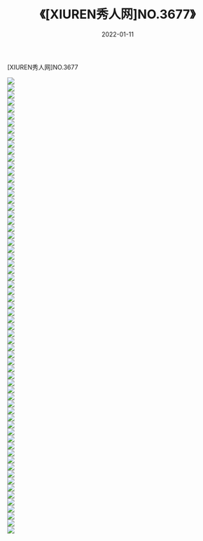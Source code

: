 ﻿---
layout: post
title:  《[XIUREN秀人网]NO.3677》
date:   2022-01-11
img: http://pic.660000.xyz/1:/秀人网/秀人网第04部分/[XIUREN秀人网]NO.3677/000.jpg
categories: [美女, 清纯, 唯美]
---

[XIUREN秀人网]NO.3677

 ![](http://pic.660000.xyz/1:/秀人网/秀人网第04部分/[XIUREN秀人网]NO.3677/001.jpg) <br>![](http://pic.660000.xyz/1:/秀人网/秀人网第04部分/[XIUREN秀人网]NO.3677/002.jpg) <br>![](http://pic.660000.xyz/1:/秀人网/秀人网第04部分/[XIUREN秀人网]NO.3677/003.jpg) <br>![](http://pic.660000.xyz/1:/秀人网/秀人网第04部分/[XIUREN秀人网]NO.3677/004.jpg) <br>![](http://pic.660000.xyz/1:/秀人网/秀人网第04部分/[XIUREN秀人网]NO.3677/005.jpg) <br>![](http://pic.660000.xyz/1:/秀人网/秀人网第04部分/[XIUREN秀人网]NO.3677/006.jpg) <br>![](http://pic.660000.xyz/1:/秀人网/秀人网第04部分/[XIUREN秀人网]NO.3677/007.jpg) <br>![](http://pic.660000.xyz/1:/秀人网/秀人网第04部分/[XIUREN秀人网]NO.3677/008.jpg) <br>![](http://pic.660000.xyz/1:/秀人网/秀人网第04部分/[XIUREN秀人网]NO.3677/009.jpg) <br>![](http://pic.660000.xyz/1:/秀人网/秀人网第04部分/[XIUREN秀人网]NO.3677/010.jpg) <br>![](http://pic.660000.xyz/1:/秀人网/秀人网第04部分/[XIUREN秀人网]NO.3677/011.jpg) <br>![](http://pic.660000.xyz/1:/秀人网/秀人网第04部分/[XIUREN秀人网]NO.3677/012.jpg) <br>![](http://pic.660000.xyz/1:/秀人网/秀人网第04部分/[XIUREN秀人网]NO.3677/013.jpg) <br>![](http://pic.660000.xyz/1:/秀人网/秀人网第04部分/[XIUREN秀人网]NO.3677/014.jpg) <br>![](http://pic.660000.xyz/1:/秀人网/秀人网第04部分/[XIUREN秀人网]NO.3677/015.jpg) <br>![](http://pic.660000.xyz/1:/秀人网/秀人网第04部分/[XIUREN秀人网]NO.3677/016.jpg) <br>![](http://pic.660000.xyz/1:/秀人网/秀人网第04部分/[XIUREN秀人网]NO.3677/017.jpg) <br>![](http://pic.660000.xyz/1:/秀人网/秀人网第04部分/[XIUREN秀人网]NO.3677/018.jpg) <br>![](http://pic.660000.xyz/1:/秀人网/秀人网第04部分/[XIUREN秀人网]NO.3677/019.jpg) <br>![](http://pic.660000.xyz/1:/秀人网/秀人网第04部分/[XIUREN秀人网]NO.3677/020.jpg) <br>![](http://pic.660000.xyz/1:/秀人网/秀人网第04部分/[XIUREN秀人网]NO.3677/021.jpg) <br>![](http://pic.660000.xyz/1:/秀人网/秀人网第04部分/[XIUREN秀人网]NO.3677/022.jpg) <br>![](http://pic.660000.xyz/1:/秀人网/秀人网第04部分/[XIUREN秀人网]NO.3677/023.jpg) <br>![](http://pic.660000.xyz/1:/秀人网/秀人网第04部分/[XIUREN秀人网]NO.3677/024.jpg) <br>![](http://pic.660000.xyz/1:/秀人网/秀人网第04部分/[XIUREN秀人网]NO.3677/025.jpg) <br>![](http://pic.660000.xyz/1:/秀人网/秀人网第04部分/[XIUREN秀人网]NO.3677/026.jpg) <br>![](http://pic.660000.xyz/1:/秀人网/秀人网第04部分/[XIUREN秀人网]NO.3677/027.jpg) <br>![](http://pic.660000.xyz/1:/秀人网/秀人网第04部分/[XIUREN秀人网]NO.3677/028.jpg) <br>![](http://pic.660000.xyz/1:/秀人网/秀人网第04部分/[XIUREN秀人网]NO.3677/029.jpg) <br>![](http://pic.660000.xyz/1:/秀人网/秀人网第04部分/[XIUREN秀人网]NO.3677/030.jpg) <br>![](http://pic.660000.xyz/1:/秀人网/秀人网第04部分/[XIUREN秀人网]NO.3677/031.jpg) <br>![](http://pic.660000.xyz/1:/秀人网/秀人网第04部分/[XIUREN秀人网]NO.3677/032.jpg) <br>![](http://pic.660000.xyz/1:/秀人网/秀人网第04部分/[XIUREN秀人网]NO.3677/033.jpg) <br>![](http://pic.660000.xyz/1:/秀人网/秀人网第04部分/[XIUREN秀人网]NO.3677/034.jpg) <br>![](http://pic.660000.xyz/1:/秀人网/秀人网第04部分/[XIUREN秀人网]NO.3677/035.jpg) <br>![](http://pic.660000.xyz/1:/秀人网/秀人网第04部分/[XIUREN秀人网]NO.3677/036.jpg) <br>![](http://pic.660000.xyz/1:/秀人网/秀人网第04部分/[XIUREN秀人网]NO.3677/037.jpg) <br>![](http://pic.660000.xyz/1:/秀人网/秀人网第04部分/[XIUREN秀人网]NO.3677/038.jpg) <br>![](http://pic.660000.xyz/1:/秀人网/秀人网第04部分/[XIUREN秀人网]NO.3677/039.jpg) <br>![](http://pic.660000.xyz/1:/秀人网/秀人网第04部分/[XIUREN秀人网]NO.3677/040.jpg) <br>![](http://pic.660000.xyz/1:/秀人网/秀人网第04部分/[XIUREN秀人网]NO.3677/041.jpg) <br>![](http://pic.660000.xyz/1:/秀人网/秀人网第04部分/[XIUREN秀人网]NO.3677/042.jpg) <br>![](http://pic.660000.xyz/1:/秀人网/秀人网第04部分/[XIUREN秀人网]NO.3677/043.jpg) <br>![](http://pic.660000.xyz/1:/秀人网/秀人网第04部分/[XIUREN秀人网]NO.3677/044.jpg) <br>![](http://pic.660000.xyz/1:/秀人网/秀人网第04部分/[XIUREN秀人网]NO.3677/045.jpg) <br>![](http://pic.660000.xyz/1:/秀人网/秀人网第04部分/[XIUREN秀人网]NO.3677/046.jpg) <br>![](http://pic.660000.xyz/1:/秀人网/秀人网第04部分/[XIUREN秀人网]NO.3677/047.jpg) <br>![](http://pic.660000.xyz/1:/秀人网/秀人网第04部分/[XIUREN秀人网]NO.3677/048.jpg) <br>![](http://pic.660000.xyz/1:/秀人网/秀人网第04部分/[XIUREN秀人网]NO.3677/049.jpg) <br>![](http://pic.660000.xyz/1:/秀人网/秀人网第04部分/[XIUREN秀人网]NO.3677/050.jpg) <br>![](http://pic.660000.xyz/1:/秀人网/秀人网第04部分/[XIUREN秀人网]NO.3677/051.jpg) <br>![](http://pic.660000.xyz/1:/秀人网/秀人网第04部分/[XIUREN秀人网]NO.3677/052.jpg) <br>![](http://pic.660000.xyz/1:/秀人网/秀人网第04部分/[XIUREN秀人网]NO.3677/053.jpg) <br>![](http://pic.660000.xyz/1:/秀人网/秀人网第04部分/[XIUREN秀人网]NO.3677/054.jpg) <br>![](http://pic.660000.xyz/1:/秀人网/秀人网第04部分/[XIUREN秀人网]NO.3677/055.jpg) <br>![](http://pic.660000.xyz/1:/秀人网/秀人网第04部分/[XIUREN秀人网]NO.3677/056.jpg) <br>![](http://pic.660000.xyz/1:/秀人网/秀人网第04部分/[XIUREN秀人网]NO.3677/057.jpg) <br>![](http://pic.660000.xyz/1:/秀人网/秀人网第04部分/[XIUREN秀人网]NO.3677/058.jpg) <br>![](http://pic.660000.xyz/1:/秀人网/秀人网第04部分/[XIUREN秀人网]NO.3677/059.jpg) <br>![](http://pic.660000.xyz/1:/秀人网/秀人网第04部分/[XIUREN秀人网]NO.3677/060.jpg) <br>![](http://pic.660000.xyz/1:/秀人网/秀人网第04部分/[XIUREN秀人网]NO.3677/061.jpg) <br>![](http://pic.660000.xyz/1:/秀人网/秀人网第04部分/[XIUREN秀人网]NO.3677/062.jpg) <br>![](http://pic.660000.xyz/1:/秀人网/秀人网第04部分/[XIUREN秀人网]NO.3677/063.jpg) <br>![](http://pic.660000.xyz/1:/秀人网/秀人网第04部分/[XIUREN秀人网]NO.3677/064.jpg) <br>![](http://pic.660000.xyz/1:/秀人网/秀人网第04部分/[XIUREN秀人网]NO.3677/065.jpg) <br>